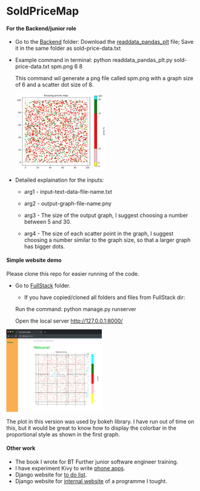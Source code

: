 # SoldPriceMap
#### For the Backend/junior role

- Go to the [Backend](Backend) folder:
  Download the [readdata_pandas_plt](Backend/readdata_pandas_plt.py) file;
  Save it in the same folder as sold-price-data.txt 
  
- Example command in terminal: 
  python readdata_pandas_plt.py sold-price-data.txt spm.png 6 8
  
  This command wil generate a png file called spm.png with a graph size of 6 and a scatter dot size of 8.
  
  <img src='/Backend/spm.png' height="50%" width="50%">

- Detailed explaination for the inputs:

    * arg1 -  input-text-data-file-name.txt
    * arg2 -  output-graph-file-name.pny
    * arg3 -  The size of the output graph,
            I suggest choosing a number between 5 and 30.
           
    * arg4 -  The size of each scatter point in the graph,
            I suggest choosing a number similar to the graph size,
            so that a larger graph has bigger dots.

#### Simple website demo
Please clone this repo for easier running of the code.
- Go to [FullStack](FullStack) folder.
  * If you have copied/cloned all folders and files from FullStack dir:
  
   Run the command: python manage.py runserver
   
   Open the local server http://127.0.0.1:8000/
  
<img src='/FullStack/webDemo.png' height="50%" width="50%">

The plot in this version was used by bokeh library. I have run out of time on this, but it would be great to know how to display the colorbar in the proportional style as shown in the first graph.

#### Other work
 - The book I wrote for BT Further junior software engineer training.
 - I have experiment Kivy to write [phone apps](https://github.com/ChenhaoWu18/KivyProject_sandbox).
 - Django website for [to do list](DjangoProject_sandbox).
 - Django website for [internal website](CourseWeb_sandbox) of a programme I tought.  
 

